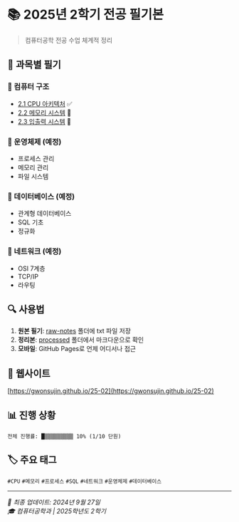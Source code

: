 # 📚 2025년 2학기 전공 필기본

> 컴퓨터공학 전공 수업 체계적 정리

## 🎯 과목별 필기

### 📘 컴퓨터 구조
- [2.1 CPU 아키텍처](processed/2-1-cpu-architecture.md) ✅
- [2.2 메모리 시스템](processed/2-2-memory-system.md) 🔄
- [2.3 입출력 시스템](processed/2-3-io-system.md) 🔄

### 📗 운영체제 (예정)
- 프로세스 관리
- 메모리 관리  
- 파일 시스템

### 📕 데이터베이스 (예정)
- 관계형 데이터베이스
- SQL 기초
- 정규화

### 📙 네트워크 (예정)
- OSI 7계층
- TCP/IP
- 라우팅

## 🔍 사용법
1. **원본 필기**: [raw-notes](raw-notes/) 폴더에 txt 파일 저장
2. **정리본**: [processed](processed/) 폴더에서 마크다운으로 확인  
3. **모바일**: GitHub Pages로 언제 어디서나 접근

## 📱 웹사이트
[https://gwonsujin.github.io/25-02](https://gwonsujin.github.io/25-02)

## 📊 진행 상황
```
전체 진행률: █▒▒▒▒▒▒▒▒▒ 10% (1/10 단원)
```

## 🏷️ 주요 태그
`#CPU` `#메모리` `#프로세스` `#SQL` `#네트워크` `#운영체제` `#데이터베이스`

---
*📅 최종 업데이트: 2024년 9월 27일*  
*🎓 컴퓨터공학과 | 2025학년도 2학기* 
